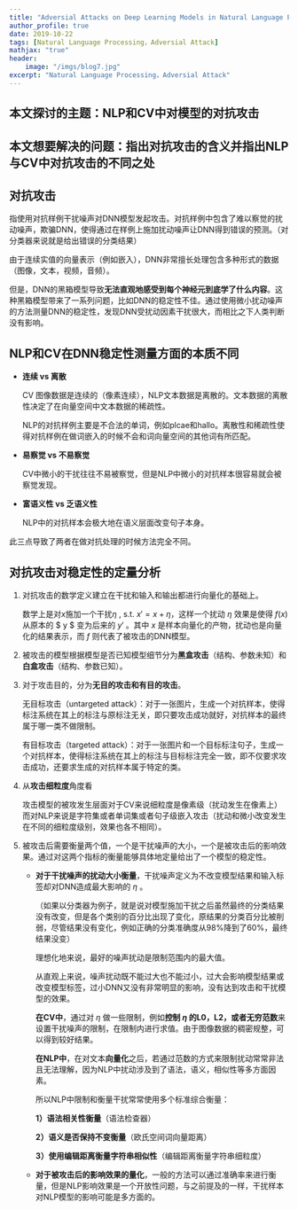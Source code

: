 ```yaml
---
title: "Adversial Attacks on Deep Learning Models in Natural Language Processing"
author_profile: true
date: 2019-10-22
tags: [Natural Language Processing，Adversial Attack]
mathjax: "true"
header:
    image: "/imgs/blog7.jpg"
excerpt: "Natural Language Processing，Adversial Attack"
---
```


## 本文探讨的主题：NLP和CV中对模型的对抗攻击

## 本文想要解决的问题：指出对抗攻击的含义并指出NLP与CV中对抗攻击的不同之处

## 对抗攻击

指使用对抗样例干扰噪声对DNN模型发起攻击。对抗样例中包含了难以察觉的扰动噪声，欺骗DNN，使得通过在样例上施加扰动噪声让DNN得到错误的预测。（对分类器来说就是给出错误的分类结果）

由于连续实值的向量表示（例如嵌入），DNN非常擅长处理包含多种形式的数据（图像，文本，视频，音频）。

但是，DNN的黑箱模型导致**无法直观地感受到每个神经元到底学了什么内容**。这种黑箱模型带来了一系列问题，比如DNN的稳定性不佳。通过使用微小扰动噪声的方法测量DNN的稳定性，发现DNN受扰动因素干扰很大，而相比之下人类判断没有影响。

## NLP和CV在DNN稳定性测量方面的本质不同

* **连续 vs 离散**

  CV 图像数据是连续的（像素连续），NLP文本数据是离散的。文本数据的离散性决定了在向量空间中文本数据的稀疏性。

  NLP的对抗样例主要是不合法的单词，例如plcae和hallo。离散性和稀疏性使得对抗样例在做词嵌入的时候不会和词向量空间的其他词有所匹配。

* **易察觉 vs 不易察觉**

  CV中微小的干扰往往不易被察觉，但是NLP中微小的对抗样本很容易就会被察觉发现。

* **富语义性 vs 乏语义性**

  NLP中的对抗样本会极大地在语义层面改变句子本身。

此三点导致了两者在做对抗处理的时候方法完全不同。

## 对抗攻击对稳定性的定量分析

1. 对抗攻击的数学定义建立在干扰和输入和输出都进行向量化的基础上。

   数学上是对$x$施加一个干扰$\eta$ , s.t. $x' = x + \eta$，这样一个扰动 $\eta$ 效果是使得 $f(x)$ 从原本的 $ y $ 变为后来的 $y'$ 。其中 $x$ 是样本向量化的产物，扰动也是向量化的结果表示，而 $f$ 则代表了被攻击的DNN模型。 

2. 被攻击的模型根据模型是否已知模型细节分为**黑盒攻击**（结构、参数未知）和**白盒攻击**（结构、参数已知）。

3. 对于攻击目的，分为**无目的攻击和有目的攻击**。

   无目标攻击（untargeted attack）：对于一张图片，生成一个对抗样本，使得标注系统在其上的标注与原标注无关，即只要攻击成功就好，对抗样本的最终属于哪一类不做限制。

   有目标攻击（targeted attack）：对于一张图片和一个目标标注句子，生成一个对抗样本，使得标注系统在其上的标注与目标标注完全一致，即不仅要求攻击成功，还要求生成的对抗样本属于特定的类。

4. 从**攻击细粒度**角度看

   攻击模型的被攻发生层面对于CV来说细粒度是像素级（扰动发生在像素上）而对NLP来说是字符集或者单词集或者句子级嵌入攻击（扰动和微小改变发生在不同的细粒度级别，效果也各不相同）。

5. 被攻击后需要衡量两个值，一个是干扰噪声的大小，一个是被攻击后的影响效果。通过对这两个指标的衡量能够具体地定量给出了一个模型的稳定性。

   * **对于干扰噪声的扰动大小衡量**，干扰噪声定义为不改变模型结果和输入标签却对DNN造成最大影响的 $\eta$ 。

     （如果以分类器为例子，就是说对模型施加干扰之后虽然最终的分类结果没有改变，但是各个类别的百分比出现了变化，原结果的分类百分比被削弱，尽管结果没有变化，例如正确的分类准确度从98%降到了60%，最终结果没变）

     理想化地来说，最好的噪声扰动是限制范围内的最大值。

     从直观上来说，噪声扰动既不能过大也不能过小，过大会影响模型结果或改变模型标签，过小DNN又没有非常明显的影响，没有达到攻击和干扰模型的效果。

     **在CV中**，通过对 $\eta$ 做一些限制，例如**控制 $\eta$ 的L0，L2，或者无穷范数**来设置干扰噪声的限制，在限制内进行求值。由于图像数据的稠密规整，可以得到较好结果。

     **在NLP中**，在对文本**向量化**之后，若通过范数的方式来限制扰动常常非法且无法理解，因为NLP中扰动涉及到了语法，语义，相似性等多方面因素。

     所以NLP中限制和衡量干扰常常使用多个标准综合衡量：

     **1）语法相关性衡量**（语法检查器）

     **2）语义是否保持不变衡量**（欧氏空间词向量距离）

     **3）使用编辑距离衡量字符串相似性**（编辑距离衡量字符串细粒度）

   * **对于被攻击后的影响效果的量化**，一般的方法可以通过准确率来进行衡量，但是NLP影响效果是一个开放性问题，与之前提及的一样，干扰样本对NLP模型的影响可能是多方面的。

   